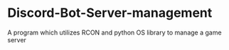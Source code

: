 # Discord-Bot-Server-management
A program which utilizes RCON and python OS library to manage a game server
